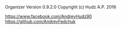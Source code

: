 Organizer 
Version 0.9.2.0
Copyright (c) Hudz A.P. 2016

https://www.facebook.com/AndreyHudz90
https://github.com/AndreyFedchuk

